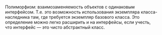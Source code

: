 Полиморфизм: взаимозаменяемость объектов с одинаковым интерфейсом. 
Т.е. это возможность использования экземпляра класса-наследника там, 
где требуется экземпляр базового класса. 
Это определение можно легко расширить и на интерфейсы, если учесть, 
что интерфейс — это чисто абстрактный класс.
